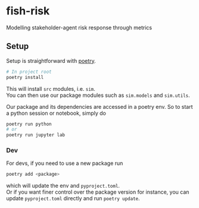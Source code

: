 # fish-risk
Modelling stakeholder-agent risk response through metrics

## Setup

Setup is straightforward with [poetry](https://python-poetry.org/docs/).
```bash
# In project root
poetry install
```
This will install `src` modules, i.e. `sim`.  
You can then use our package modules such as `sim.models` and `sim.utils`.

Our package and its dependencies are accessed in a poetry env.
So to start a python session or notebook, simply do
```bash
poetry run python
# or
poetry run jupyter lab
```

### Dev
For devs, if you need to use a new package run
```bash
poetry add <package>
```
which will update the env and `pyproject.toml`.  
Or if you want finer control over the package version for instance,
you can update `pyproject.toml` directly and run `poetry update`.

